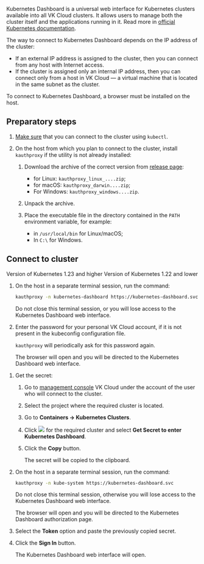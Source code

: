 Kubernetes Dashboard is a universal web interface for Kubernetes clusters available into all VK Cloud clusters. It allows users to manage both the cluster itself and the applications running in it. Read more in [official Kubernetes documentation](https://kubernetes.io/docs/tasks/access-application-cluster/web-ui-dashboard/).

The way to connect to Kubernetes Dashboard depends on the IP address of the cluster:

- If an external IP address is assigned to the cluster, then you can connect from any host with Internet access.
- If the cluster is assigned only an internal IP address, then you can connect only from a host in VK Cloud — a virtual machine that is located in the same subnet as the cluster.

To connect to Kubernetes Dashboard, a browser must be installed on the host.

## Preparatory steps

1. [Make sure](../kubectl#checking_connection_to_cluster) that you can connect to the cluster using `kubectl`.

1. On the host from which you plan to connect to the cluster, install `kauthproxy` if the utility is not already installed:

   1. Download the archive of the correct version from [release page](https://github.com/int128/kauthproxy/releases):

      - for Linux: `kauthproxy_linux_....zip`;
      - for macOS: `kauthproxy_darwin....zip`;
      - For Windows: `kauthproxy_windows....zip`.

   1. Unpack the archive.

   1. Place the executable file in the directory contained in the `PATH` environment variable, for example:

      - in `/usr/local/bin` for Linux/macOS;
      - In `C:\` for Windows.

## Connect to cluster

<tabs>
<tablist>
<tab>Version of Kubernetes 1.23 and higher</tab>
<tab>Version of Kubernetes 1.22 and lower</tab>
</tablist>
<tabpanel>

1. On the host in a separate terminal session, run the command:

   ```bash
   kauthproxy -n kubernetes-dashboard https://kubernetes-dashboard.svc
   ```

   <warn>

   Do not close this terminal session, or you will lose access to the Kubernetes Dashboard web interface.

   </warn>

1. Enter the password for your personal VK Cloud account, if it is not present in the kubeconfig configuration file.

   `kauthproxy` will periodically ask for this password again.

   The browser will open and you will be directed to the Kubernetes Dashboard web interface.

</tabpanel>
<tabpanel>

1. Get the secret:

   1. Go to [management console](https://msk.cloud.vk.com/app/) VK Cloud under the account of the user who will connect to the cluster.
   1. Select the project where the required cluster is located.
   1. Go to **Containers → Kubernetes Clusters**.
   1. Click ![ ](/en/assets/more-icon.svg "inline") for the required cluster and select **Get Secret to enter Kubernetes Dashboard**.
   1. Click the **Copy** button.

      The secret will be copied to the clipboard.

1. On the host in a separate terminal session, run the command:

     ```bash
     kauthproxy -n kube-system https://kubernetes-dashboard.svc
     ```

   <warn>

   Do not close this terminal session, otherwise you will lose access to the Kubernetes Dashboard web interface.

   </warn>

   The browser will open and you will be directed to the Kubernetes Dashboard authorization page.

1. Select the **Token** option and paste the previously copied secret.

1. Click the **Sign In** button.

   The Kubernetes Dashboard web interface will open.

</tabpanel>
</tabs>
